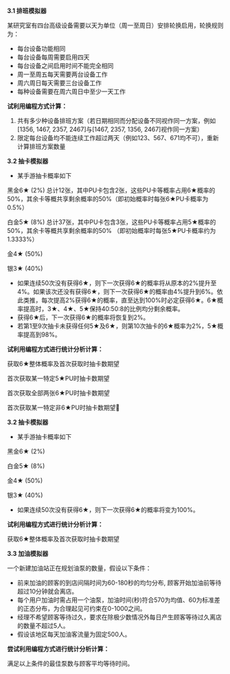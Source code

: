 **3.1	排班模拟器**

某研究室有四台高级设备需要以天为单位（周一至周日）安排轮换启用，轮换规则为：

- 每台设备功能相同
- 每台设备每周需要启用四天
- 每台设备之间启用时间不能完全相同
- 周一至周五每天需要两台设备工作
- 周六周日每天需要三台设备工作
- 每种设备需要在周六周日中至少一天工作

**试利用编程方式计算：**

1. 共有多少种设备排班方案（若日期相同而分配设备不同视作同一方案，例如[1356, 1467, 2357, 2467]与[1467, 2357, 1356, 2467]视作同一方案）
2. 限定每台设备均不能连续工作超过两天（例如123、567、671均不可），重新计算排班方案数量



**3.2 抽卡模拟器**

- 某手游抽卡概率如下

黑金6★ (2%) 总计12张，其中PU卡包含2张，这些PU卡等概率占用6★概率的50%，其余卡等概共享剩余概率的50%（即初始概率时每张6★PU卡概率为0.5%）

白金5★ (8%) 总计37张，其中PU卡包含3张，这些PU卡等概率占用5★概率的50%，其余卡等概共享剩余概率的50% （即初始概率时每张5★PU卡概率约为1.3333%）

金4★ (50%)

银3★ (40%)

- 如果连续50次没有获得6★，则下一次获得6★的概率将从原本的2%提升至4%。如果该次还没有获得6★，则下一次获得6★的概率由4%提升到6%。依此类推，每次提高2%获得6★的概率，直至达到100%时必定获得6★。6★概率提高时，3★、4★、5★保持40:50:8的比例均分剩余概率。
- 获得6★后，下一次获得6★的概率将恢复到2%。
- 若第1至9次抽卡未获得任何5★及6★，则第10次抽卡的6★概率为2%，5★概率提高到98%。

**试利用编程方式进行统计分析计算：**

获取6★整体概率及首次获取时抽卡数期望

首次获取某一特定5★PU时抽卡数期望

首次获取全部两张6★PU时抽卡数期望

首次获取某一特定非6★PU时抽卡数期望

**3.2 抽卡模拟器**

- 某手游抽卡概率如下

黑金6★ (2%) 

白金5★ (8%) 

金4★ (50%)

银3★ (40%)

- 如果连续50次没有获得6★，则下一次获得6★的概率将变为100%。

**试利用编程方式进行统计分析计算：**

获取6★整体概率及首次获取时抽卡数期望





**3.3 加油模拟器**

一个新建加油站正在规划油泵的数量，假设以下条件：

- 前来加油的顾客的到店间隔时间为60-180秒的均匀分布, 顾客开始加油前等待超过10分钟就会离店。
- 每个用户加油时需占用一个油泵，加油时间(秒)符合570为均值、60为标准差的正态分布，为合理起见可约束在0-1000之间。
- 经理不希望顾客等待过久，要求在除极少数情况外每日产生顾客等待过久离店的数量不超过5人。
- 假设该地区每天加油客流量为固定500人。

**尝试利用编程方式进行统计分析计算：**

满足以上条件的最佳泵数与顾客平均等待时间。